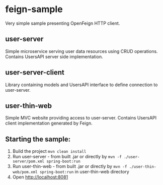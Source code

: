 # feign-sample

Very simple sample presenting OpenFeign HTTP client.

## user-server

Simple microservice serving user data resources using CRUD operations. Contains UsersAPI server side implementation.

## user-server-client

Library containing models and UsersAPI interface to define connection to user-server.

## user-thin-web

Simple MVC website providing access to user-server. Contains UsersAPI client implementation generated by Feign.

## Starting the sample:

1. Build the project ```mvn clean install```
2. Run user-server - from built .jar or directly by ```mvn -f ./user-server/pom.xml spring-boot:run```
3. Run user-thin-web - from built .jar or directly by ```mvn -f ./user-thin-web/pom.xml spring-boot:run``` in user-thin-web directory
4. Open <http://localhost:8081>